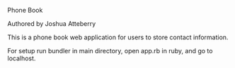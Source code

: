 Phone Book

Authored by Joshua Atteberry

This is a phone book web application for users to store contact information.

For setup run bundler in main directory, open app.rb in ruby, and go to localhost.
